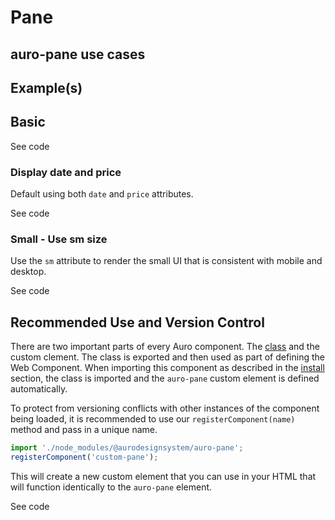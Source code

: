<!--
The demo.md file is a compiled document. No edits should be made directly to this file.
README.md is created by running `npm run build:docs`.
This file is generated based on a template fetched from `./docs/partials/demo.md`
-->

# Pane

<!-- AURO-GENERATED-CONTENT:START (FILE:src=./description.md) -->
<!-- AURO-GENERATED-CONTENT:END -->

## auro-pane use cases

<!-- AURO-GENERATED-CONTENT:START (FILE:src=./useCases.md) -->
<!-- AURO-GENERATED-CONTENT:END -->

## Example(s)

## Basic

<div class="exampleWrapper">
  <!-- AURO-GENERATED-CONTENT:START (FILE:src=./../../apiExamples/basic.html) -->
  <!-- AURO-GENERATED-CONTENT:END -->
</div>

<auro-accordion alignRight>
  <span slot="trigger">See code</span>

<!-- AURO-GENERATED-CONTENT:START (CODE:src=./../../apiExamples/basic.html) -->
<!-- AURO-GENERATED-CONTENT:END -->

</auro-accordion>

### Display date and price

Default using both `date` and `price` attributes.

<div class="exampleWrapper">
  <!-- AURO-GENERATED-CONTENT:START (FILE:src=./../../apiExamples/dateAndPrice.html) -->
  <!-- AURO-GENERATED-CONTENT:END -->
</div>

<auro-accordion alignRight>
  <span slot="trigger">See code</span>

<!-- AURO-GENERATED-CONTENT:START (CODE:src=./../../apiExamples/dateAndPrice.html) -->
<!-- AURO-GENERATED-CONTENT:END -->

</auro-accordion>

### Small - Use sm size

Use the `sm` attribute to render the small UI that is consistent with mobile and desktop.

<div class="exampleWrapper">
  <!-- AURO-GENERATED-CONTENT:START (FILE:src=./../../apiExamples/small.html) -->
  <!-- AURO-GENERATED-CONTENT:END -->
</div>

<auro-accordion alignRight>
  <span slot="trigger">See code</span>

<!-- AURO-GENERATED-CONTENT:START (CODE:src=./../../apiExamples/small.html) -->
<!-- AURO-GENERATED-CONTENT:END -->

</auro-accordion>

## Recommended Use and Version Control

There are two important parts of every Auro component. The <a href="https://developer.mozilla.org/en-US/docs/Web/JavaScript/Reference/Classes">class</a> and the custom clement. The class is exported and then used as part of defining the Web Component. When importing this component as described in the <a href="#install">install</a> section, the class is imported and the `auro-pane` custom element is defined automatically.

To protect from versioning conflicts with other instances of the component being loaded, it is recommended to use our `registerComponent(name)` method and pass in a unique name.

```js
import './node_modules/@aurodesignsystem/auro-pane';
registerComponent('custom-pane');
```

This will create a new custom element that you can use in your HTML that will function identically to the `auro-pane` element.

<div class="exampleWrapper">
  <!-- AURO-GENERATED-CONTENT:START (FILE:src=./../../apiExamples/customRegistration.html) -->
  <!-- AURO-GENERATED-CONTENT:END -->
</div>

<auro-accordion alignRight>
  <span slot="trigger">See code</span>

<!-- AURO-GENERATED-CONTENT:START (CODE:src=./../../apiExamples/customRegistration.html) -->
<!-- AURO-GENERATED-CONTENT:END -->

</auro-accordion>
